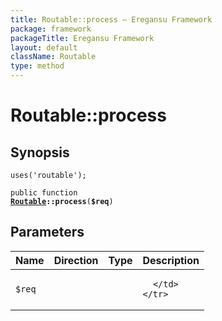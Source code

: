 ```yaml
---
title: Routable::process — Eregansu Framework
package: framework
packageTitle: Eregansu Framework
layout: default
className: Routable
type: method
---
```


# Routable::process

## Synopsis

<code>uses('routable');</code>

<code>public function <b><a href="Routable">Routable</a>::process</b>(<b>$req</b>)</code>

## Parameters

<table>
  <thead>
    <tr>
      <th>Name</th>
      <th>Direction</th>
      <th>Type</th>
      <th>Description</th>
    </tr>
  </thead>
  <tbody>
    <tr>
      <td><code>$req</code>
      <td><i></i></td>
      <td></td>
      <td>

      </td>
    </tr>
  </tbody>
</table>

